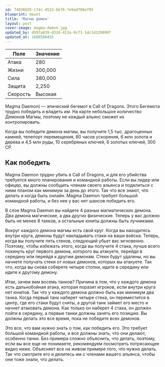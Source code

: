 ```yaml
---
id: 74036b55-cf4c-4523-b676-7e9ad788ef95
blueprint: mount
title: 'Магма демон'
layout: post
cover-image: magma-demon.jpg
updated_by: d597a839-d32d-413a-9cf1-1dc1d329099f
updated_at: 1680580455
---
```

Поле  | Значение
------------- | -------------
Атака  | 280
Жизни  | 300,000
Сила  | 380,000
Защита  | 2,250
Скорость  | Высокая

Magma Daemon) — эпический бегемот в Call of Dragons. Этого Бегемота трудно победить и владеть им. На карте небольшое количество Демонов Магмы, поэтому не каждый альянс сможет их контролировать.

Когда вы победите демона магмы, вы получите 1,5 тыс. драгоценных камней, телепорт перемещения, 60 часов ускорения, 6 млн золота и дерева и 4,5 млн руды, 10 серебряных ключей, 6 золотых ключей, 300 CP.

## Как победить

Magma Daemon трудно убить в Call of Dragons, и для его убийства требуется много планирования и командной работы. Если вы лидер или офицер, вы должны сообщить членам своего альянса и поделиться с ними планом как минимум за день до этого. Так что все знают, что делать и когда быть онлайн. Magma Daemon требует большой командной работы, и без нее у вас нет шансов победить его.

В слое Magma Daemon вы найдете 4 разных магматических демона. Два демона магические, а два других физические. Теперь у вас должно быть не менее 8 танков, а остальные юниты должны быть лучниками.

Вокруг каждого демона магмы есть свой круг. Когда вы находитесь внутри круга, демоны будут накладывать стаки на ваши войска. Теперь, когда вы получите пять стеков, следующий убьет вас мгновенно. Поэтому, чтобы избежать этого, когда вы получите 4 стака, лучше всего покинуть круг первого демона, которого вы атакуете, перейдя в середину или перейдя к другим демонам. Стеки будут удалены, но вы начнете получать стеки от новых демонов, которых вы атакуете. Так что, когда вы снова соберете четыре стопки, идите в середину или идите к другому демону.

Итак, зачем вам восемь танков? Причина в том, что у каждого демона есть дальнобойная атака, которая поразит игроков, если внутри круга нет юнитов. Так что у каждого демона должно быть как минимум два танка. Когда первый танк наберет четыре стека, он переместится в центр, где его стаки будут сняты, а другой танк займет его место и начнет атаковать демона. Как только он наберет 4 стака, он должен пойти в середину, а первые танки должны занять его позицию. Вы должны делать это все время, пока не победите всех демонов.

Это все, что вам нужно знать о том, как победить его. Это требует большой командной работы, и все должны знать, что они делают, особенно танки. Без примера сложно объяснить, что делать, поэтому, если вы все еще не понимаете, рекомендуем посмотреть потрясающее видео ниже. Объясняет все на живом примере того, что нужно делать. Так что смотрите его и делитесь им с членами вашего альянса, чтобы они тоже знали, что делать.